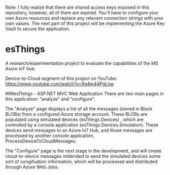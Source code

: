 Note: I fully realize that there are shared access keys exposed in this repository, however, all of them are expired. You'll have to configure your own Azure resources and replace any relevant connection strings with your own values. The next part of this project will be implementing the Azure Key Vault to secure the application.

# esThings
A research/experimentation project to evaluate the capabilities of the MS Asure IoT hub.

Device-to-Cloud segment of this project on YouTube: https://www.youtube.com/watch?v=9g4m44PgLnw

###esThings - ASP.NET MVC Web Application
There are two main pages in this application: "analyze" and "configure".

The "Analyze" page displays a list of all the messages (stored in Block BLOBs) from a configured Azure storage account. These BLOBs are populated using simulated devices (esThings.Devices) , which are controlled by a console application (esThings.Devices.Simulation). These devices send messages to an Azure IoT Hub, and those messages are processed by another console application, ProcessDeviceToCloudMessages.

The "Configure" page is the next stage in the development, and will create cloud-to-device messages intdended to send the simulated devices some sort of congifuation information, which will be processed and distributed through Azure Web Jobs.
